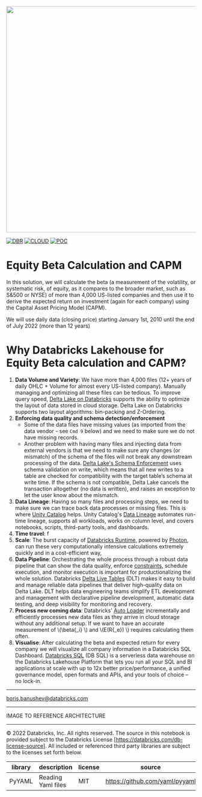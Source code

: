 <img src=https://d1r5llqwmkrl74.cloudfront.net/notebooks/fsi/fs-lakehouse-logo-transparent.png width="600px">

[![DBR](https://img.shields.io/badge/DBR-10.4ML-red?logo=databricks&style=for-the-badge)](https://docs.databricks.com/release-notes/runtime/10.4ml.html)
[![CLOUD](https://img.shields.io/badge/CLOUD-ALL-blue?logo=googlecloud&style=for-the-badge)](https://cloud.google.com/databricks)
[![POC](https://img.shields.io/badge/POC-10_days-green?style=for-the-badge)](https://databricks.com/try-databricks)

# Equity Beta Calculation and CAPM

In this solution, we will calculate the beta (a measurement of the volatility, or systematic risk, of equity, as it compares to the broader market, such as S&500 or NYSE) of more than 4,000 US-listed companies and then use it to derive the expected return on investment (again for each company) using the Capital Asset Pricing Model (CAPM).

We will use daily data (closing price) starting January 1st, 2010 until the end of July 2022 (more than 12 years)

# Why Databricks Lakehouse for Equity Beta calculation and CAPM?
 

1. **Data Volume and Variety**: We have more than 4,000 files (12+ years of daily OHLC + Volume for almost every US-listed company). Manually managing and optimizing all these files can be tedious. To improve query speed, [Delta Lake on Databricks](https://docs.databricks.com/delta/optimizations/file-mgmt.html) supports the ability to optimize the layout of data stored in cloud storage. Delta Lake on Databricks supports two layout algorithms: bin-packing and Z-Ordering.
2. **Enforcing data quality and schema detection/enforcement**
   * Some of the data files have missing values (as imported from the data vendor - see ```Cmd 9``` below) and we need to make sure we do not have missing records.
   * Another problem with having many files and injecting data from external vendors is that we need to make sure any changes (or mismatch) of the schema of the files will not break any downstream processing of the data. [Delta Lake's Schema Enforcement](https://www.databricks.com/blog/2019/09/24/diving-into-delta-lake-schema-enforcement-evolution.html) uses schema validation on write, which means that all new writes to a table are checked for compatibility with the target table’s schema at write time. If the schema is not compatible, Delta Lake cancels the transaction altogether (no data is written), and raises an exception to let the user know about the mismatch.
3. **Data Lineage**: Having so many files and processing steps, we need to make sure we can trace back data processes or missing files. This is where [Unity Catalog](https://www.databricks.com/product/unity-catalog) helps.  Unity Catalog's [Data Lineage](https://www.databricks.com/blog/2022/06/08/announcing-the-availability-of-data-lineage-with-unity-catalog.html) automates run-time lineage, supports all workloads, works on column level, and covers notebooks, scripts, third-party tools, and dashboards.
4. **Time travel**: f
5. **Scale**: The burst capacity of [Databricks Runtime](https://docs.databricks.com/runtime/mlruntime.html), powered by [Photon](https://www.databricks.com/product/photon), can run these very computationally intensive calculations extremely quickly and in a cost-efficient way,
6. **Data Pipeline**: Orchestrating the whole process through a robust data pipeline that can show the data quality, enforce [constraints](https://docs.databricks.com/delta/delta-constraints.html), schedule execution, and monitor execution is important for productionalizing the whole solution. Databricks [Delta Live Tables](https://www.databricks.com/product/delta-live-tables) (DLT) makes it easy to build and manage reliable data pipelines that deliver high-quality data on Delta Lake. DLT helps data engineering teams simplify ETL development and management with declarative pipeline development, automatic data testing, and deep visibility for monitoring and recovery.
7. **Process new coming data**: Databricks' [Auto Loader](https://docs.databricks.com/ingestion/auto-loader/index.html) incrementally and efficiently processes new data files as they arrive in cloud storage without any additional setup. If we want to have an accurate measurement of \\(\beta{_i} \\) and \\(E(R{_e}) \\) requires calculating them often.
8. **Visualise**: After calculating the beta and expected return for every company we will visualize all company information in a Databricks SQL Dashboard. [Databricks SQL](https://www.databricks.com/product/databricks-sql) (DB SQL) is a serverless data warehouse on the Databricks Lakehouse Platform that lets you run all your SQL and BI applications at scale with up to 12x better price/performance, a unified governance model, open formats and APIs, and your tools of choice – no lock-in.

___

boris.banushev@databricks.com

___


IMAGE TO REFERENCE ARCHITECTURE

___

&copy; 2022 Databricks, Inc. All rights reserved. The source in this notebook is provided subject to the Databricks License [https://databricks.com/db-license-source].  All included or referenced third party libraries are subject to the licenses set forth below.

| library                                | description             | license    | source                                              |
|----------------------------------------|-------------------------|------------|-----------------------------------------------------|
| PyYAML                                 | Reading Yaml files      | MIT        | https://github.com/yaml/pyyaml                      |

